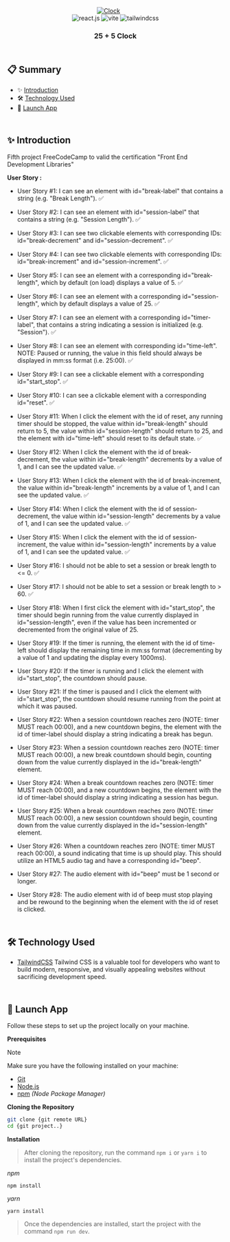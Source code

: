 <div align="center">
  <a href="https://codepen.io/ClementMadiot/pen/qBeLoQW" target="_blanck"><img src="./public" alt="Clock"></a>
   <div>
    <img src="https://img.shields.io/badge/-React_JS-black?style=for-the-badge&logoColor=white&logo=react&color=61DAFB" alt="react.js" />
    <img src="https://img.shields.io/badge/-Vite-black?style=for-the-badge&logoColor=white&logo=vite&color=646CFF" alt="vite" />
    <img src="https://img.shields.io/badge/-Tailwind_CSS-black?style=for-the-badge&logoColor=white&logo=tailwindcss&color=06B6D4" alt="tailwindcss" />
</div>
  <h3 align="center">25 + 5 Clock</h3>
</div>

## <br /> 📋 <a name="table">Summary</a>

- ✨ [Introduction](#introduction)
- 🛠 [Technology Used](#tech-stack)
- 🚀 [Launch App](#launch-app)

## <br /> <a name="introduction">✨ Introduction</a>

Fifth project FreeCodeCamp to valid the certification "Front End Development Libraries"

**User Story :**

- User Story #1: I can see an element with id="break-label" that contains a string (e.g. "Break Length"). ✅

- User Story #2: I can see an element with id="session-label" that contains a string (e.g. "Session Length"). ✅

- User Story #3: I can see two clickable elements with corresponding IDs: id="break-decrement" and id="session-decrement". ✅

- User Story #4: I can see two clickable elements with corresponding IDs: id="break-increment" and id="session-increment". ✅ 

- User Story #5: I can see an element with a corresponding id="break-length", which by default (on load) displays a value of 5. ✅

- User Story #6: I can see an element with a corresponding id="session-length", which by default displays a value of 25. ✅

- User Story #7: I can see an element with a corresponding id="timer-label", that contains a string indicating a session is initialized (e.g. "Session"). ✅

- User Story #8: I can see an element with corresponding id="time-left". NOTE: Paused or running, the value in this field should always be displayed in mm:ss format (i.e. 25:00). ✅

- User Story #9: I can see a clickable element with a corresponding id="start_stop". ✅

- User Story #10: I can see a clickable element with a corresponding id="reset". ✅

- User Story #11: When I click the element with the id of reset, any running timer should be stopped, the value within id="break-length" should return to 5, the value within id="session-length" should return to 25, and the element with id="time-left" should reset to its default state. ✅

- User Story #12: When I click the element with the id of break-decrement, the value within id="break-length" decrements by a value of 1, and I can see the updated value. ✅

- User Story #13: When I click the element with the id of break-increment, the value within id="break-length" increments by a value of 1, and I can see the updated value. ✅

- User Story #14: When I click the element with the id of session-decrement, the value within id="session-length" decrements by a value of 1, and I can see the updated value. ✅

- User Story #15: When I click the element with the id of session-increment, the value within id="session-length" increments by a value of 1, and I can see the updated value. ✅

- User Story #16: I should not be able to set a session or break length to <= 0. ✅

- User Story #17: I should not be able to set a session or break length to > 60. ✅

- User Story #18: When I first click the element with id="start_stop", the timer should begin running from the value currently displayed in id="session-length", even if the value has been incremented or decremented from the original value of 25.

- User Story #19: If the timer is running, the element with the id of time-left should display the remaining time in mm:ss format (decrementing by a value of 1 and updating the display every 1000ms).

- User Story #20: If the timer is running and I click the element with id="start_stop", the countdown should pause.

- User Story #21: If the timer is paused and I click the element with id="start_stop", the countdown should resume running from the point at which it was paused.

- User Story #22: When a session countdown reaches zero (NOTE: timer MUST reach 00:00), and a new countdown begins, the element with the id of timer-label should display a string indicating a break has begun.

- User Story #23: When a session countdown reaches zero (NOTE: timer MUST reach 00:00), a new break countdown should begin, counting down from the value currently displayed in the id="break-length" element.

- User Story #24: When a break countdown reaches zero (NOTE: timer MUST reach 00:00), and a new countdown begins, the element with the id of timer-label should display a string indicating a session has begun.

- User Story #25: When a break countdown reaches zero (NOTE: timer MUST reach 00:00), a new session countdown should begin, counting down from the value currently displayed in the id="session-length" element.

- User Story #26: When a countdown reaches zero (NOTE: timer MUST reach 00:00), a sound indicating that time is up should play. This should utilize an HTML5 audio tag and have a corresponding id="beep".

- User Story #27: The audio element with id="beep" must be 1 second or longer.

- User Story #28: The audio element with id of beep must stop playing and be rewound to the beginning when the element with the id of reset is clicked.


## <br /> <a name="tech-stack">🛠 Technology Used</a>

- [TailwindCSS](https://tailwindcss.com/docs/installation)
  Tailwind CSS is a valuable tool for developers who want to build modern, responsive, and visually appealing websites without sacrificing development speed.

## <br /> <a name="launch-app">🚀 Launch App</a>

Follow these steps to set up the project locally on your machine.

**Prerequisites**

> [!NOTE]
> Make sure you have the following installed on your machine:

- [Git](https://git-scm.com/)
- [Node.js](https://nodejs.org/en)
- [npm](https://www.npmjs.com/) _(Node Package Manager)_

**Cloning the Repository**

```bash
git clone {git remote URL}
cd {git project..}
```

**Installation**

> After cloning the repository, run the command `npm i` or `yarn i` to install the project's dependencies.

_npm_

```
npm install
```

_yarn_

```
yarn install
```

> Once the dependencies are installed, start the project with the command `npm run dev`.
